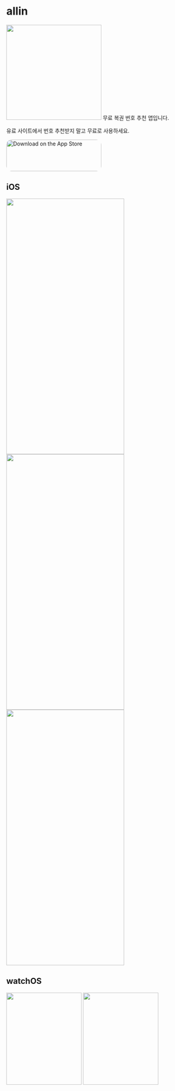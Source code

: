 # allin
<img src="https://user-images.githubusercontent.com/54696445/227509734-e7feaa72-a2aa-47d4-b545-80bd56e92ad0.png" style="width: 250px; height: 250px;">  
  무료 복권 번호 추천 앱입니다.  
  
  유료 사이트에서 번호 추천받지 말고 무료로 사용하세요.  
  
  <a href="https://apps.apple.com/us/app/allin/id6446078092" style="display: inline-block; overflow: hidden; border-radius: 13px; width: 250px; height: 83px;"><img src="https://tools.applemediaservices.com/api/badges/download-on-the-app-store/black/en-US?size=250x83&amp" alt="Download on the App Store" style="border-radius: 13px; width: 250px; height: 83px;"></a>

## iOS

<div>  

<img src="https://user-images.githubusercontent.com/54696445/228130068-eb070b86-93d0-4998-9e87-7199b399cb4c.png" style="width: 310px; height: 672px;"> 
<img src="https://user-images.githubusercontent.com/54696445/228130034-941003d4-560c-4bb1-b1dd-b3a429cd7919.png" style="width: 310px; height: 672px;"> 
<img src="https://user-images.githubusercontent.com/54696445/228130048-53cc5a46-84c6-480a-9120-d32ce8da60ce.png" style="width: 310px; height: 672px;"> 

</div>

## watchOS

<div>  

<img src="https://user-images.githubusercontent.com/54696445/228131069-56c546ab-6e2f-4330-b136-c7a3a8edbef1.png" style="width: 198px; height: 242px;">  <img src="https://user-images.githubusercontent.com/54696445/228131084-57f1d279-5d3a-493e-a4c1-1d1daba9ed3c.png" style="width: 198px; height: 242px;">

</div>
